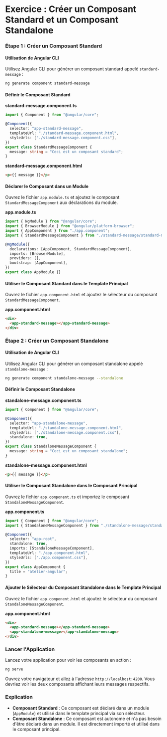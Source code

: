 # Exercice : Créer un Composant Standard et un Composant Standalone

### Étape 1 : Créer un Composant Standard

#### Utilisation de Angular CLI

Utilisez Angular CLI pour générer un composant standard appelé `standard-message` :

```bash
ng generate component standard-message
```

#### Définir le Composant Standard

**standard-message.component.ts**

```typescript
import { Component } from "@angular/core";

@Component({
  selector: "app-standard-message",
  templateUrl: "./standard-message.component.html",
  styleUrls: ["./standard-message.component.css"],
})
export class StandardMessageComponent {
  message: string = "Ceci est un composant standard";
}
```

**standard-message.component.html**

```html
<p>{{ message }}</p>
```

#### Déclarer le Composant dans un Module

Ouvrez le fichier `app.module.ts` et ajoutez le composant `StandardMessageComponent` aux déclarations du module.

**app.module.ts**

```typescript
import { NgModule } from "@angular/core";
import { BrowserModule } from "@angular/platform-browser";
import { AppComponent } from "./app.component";
import { StandardMessageComponent } from "./standard-message/standard-message.component";

@NgModule({
  declarations: [AppComponent, StandardMessageComponent],
  imports: [BrowserModule],
  providers: [],
  bootstrap: [AppComponent],
})
export class AppModule {}
```

#### Utiliser le Composant Standard dans le Template Principal

Ouvrez le fichier `app.component.html` et ajoutez le sélecteur du composant `StandardMessageComponent`.

**app.component.html**

```html
<div>
  <app-standard-message></app-standard-message>
</div>
```

### Étape 2 : Créer un Composant Standalone

#### Utilisation de Angular CLI

Utilisez Angular CLI pour générer un composant standalone appelé `standalone-message` :

```bash
ng generate component standalone-message --standalone
```

#### Définir le Composant Standalone

**standalone-message.component.ts**

```typescript
import { Component } from "@angular/core";

@Component({
  selector: "app-standalone-message",
  templateUrl: "./standalone-message.component.html",
  styleUrls: ["./standalone-message.component.css"],
  standalone: true,
})
export class StandaloneMessageComponent {
  message: string = "Ceci est un composant standalone";
}
```

**standalone-message.component.html**

```html
<p>{{ message }}</p>
```

#### Utiliser le Composant Standalone dans le Composant Principal

Ouvrez le fichier `app.component.ts` et importez le composant `StandaloneMessageComponent`.

**app.component.ts**

```typescript
import { Component } from "@angular/core";
import { StandaloneMessageComponent } from "./standalone-message/standalone-message.component";

@Component({
  selector: "app-root",
  standalone: true,
  imports: [StandaloneMessageComponent],
  templateUrl: "./app.component.html",
  styleUrls: ["./app.component.css"],
})
export class AppComponent {
  title = "atelier-angular";
}
```

#### Ajouter le Sélecteur du Composant Standalone dans le Template Principal

Ouvrez le fichier `app.component.html` et ajoutez le sélecteur du composant `StandaloneMessageComponent`.

**app.component.html**

```html
<div>
  <app-standard-message></app-standard-message>
  <app-standalone-message></app-standalone-message>
</div>
```

### Lancer l'Application

Lancez votre application pour voir les composants en action :

```bash
ng serve
```

Ouvrez votre navigateur et allez à l'adresse `http://localhost:4200`. Vous devriez voir les deux composants affichant leurs messages respectifs.

### Explication

- **Composant Standard** : Ce composant est déclaré dans un module (`AppModule`) et utilisé dans le template principal via son sélecteur.
- **Composant Standalone** : Ce composant est autonome et n'a pas besoin d'être déclaré dans un module. Il est directement importé et utilisé dans le composant principal.
